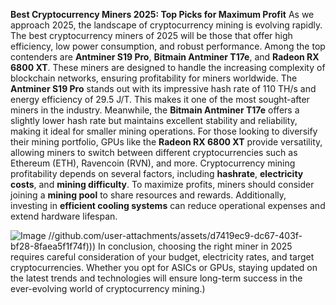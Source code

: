 **Best Cryptocurrency Miners 2025: Top Picks for Maximum Profit**
As we approach 2025, the landscape of cryptocurrency mining is evolving rapidly. The best cryptocurrency miners of 2025 will be those that offer high efficiency, low power consumption, and robust performance. Among the top contenders are **Antminer S19 Pro**, **Bitmain Antminer T17e**, and **Radeon RX 6800 XT**. These miners are designed to handle the increasing complexity of blockchain networks, ensuring profitability for miners worldwide.
The **Antminer S19 Pro** stands out with its impressive hash rate of 110 TH/s and energy efficiency of 29.5 J/T. This makes it one of the most sought-after miners in the industry. Meanwhile, the **Bitmain Antminer T17e** offers a slightly lower hash rate but maintains excellent stability and reliability, making it ideal for smaller mining operations. For those looking to diversify their mining portfolio, GPUs like the **Radeon RX 6800 XT** provide versatility, allowing miners to switch between different cryptocurrencies such as Ethereum (ETH), Ravencoin (RVN), and more.
Cryptocurrency mining profitability depends on several factors, including **hashrate**, **electricity costs**, and **mining difficulty**. To maximize profits, miners should consider joining a **mining pool** to share resources and rewards. Additionally, investing in **efficient cooling systems** can reduce operational expenses and extend hardware lifespan.

![Image](https://github.com/user-attachments/assets/d7419ec9-dc67-403f-bf28-8faea5f1f74f)
 //github.com/user-attachments/assets/d7419ec9-dc67-403f-bf28-8faea5f1f74f)))
In conclusion, choosing the right miner in 2025 requires careful consideration of your budget, electricity rates, and target cryptocurrencies. Whether you opt for ASICs or GPUs, staying updated on the latest trends and technologies will ensure long-term success in the ever-evolving world of cryptocurrency mining.)
